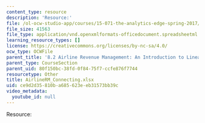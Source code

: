 ```yaml
---
content_type: resource
description: 'Resource:'
file: /ol-ocw-studio-app/courses/15-071-the-analytics-edge-spring-2017/ce9d2d35810ba685623eeb31573bb39c_AirlineRM_Connecting.xlsx
file_size: 41563
file_type: application/vnd.openxmlformats-officedocument.spreadsheetml.sheet
learning_resource_types: []
license: https://creativecommons.org/licenses/by-nc-sa/4.0/
ocw_type: OCWFile
parent_title: '8.2 Airline Revenue Management: An Introduction to Linear Optimization '
parent_type: CourseSection
parent_uid: 80f150bc-38fd-0f84-75f7-ccfe876f7744
resourcetype: Other
title: AirlineRM_Connecting.xlsx
uid: ce9d2d35-810b-a685-623e-eb31573bb39c
video_metadata:
  youtube_id: null
---
```

Resource: